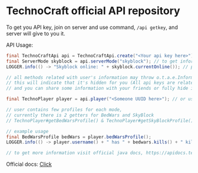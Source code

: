 # TechnoCraft official API repository

To get you API key, join on server and use command, `/api getkey`, and server will give to you it.

API Usage:
```java
final TechnoCraftApi api = TechnoCraftApi.create("<Your api key here>"); // create our main caller
final ServerMode skyblock = api.serverMode("skyblock"); // to get information about skyblock server, for example
LOGGER.info(() -> "Skyblock online: " + skyblock.currentOnline()); // print info about skyblock server

// all methods related with user's information may throw o.t.a.e.InformationIsHiddenException,
// this will indicate that it's hidden for you (All api keys are related with your account,
// and you can share some information with your friends or fully hide it)

final TechnoPlayer player = api.player("<Someone UUID here>"); // or use #getPlayerByName(String)

// user contains few profiles for each mode,
// currently there is 2 getters for BedWars and SkyBlock
// TechnoPlayer#getBedWarsProfile() & TechnoPlayer#getSkyBlockProfile()

// example usage
final BedWarsProfile bedWars = player.bedWarsProfile();
LOGGER.info(() -> player.username() + " has " + bedwars.kills() + " kills in BedWars!");

// to get more information visit official java docs, https://apidocs.techno-craft.org/
```

Official docs: [Click](https://apidocs.techno-craft.org/)